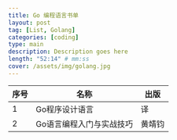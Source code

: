 ```yaml
---
title: Go 编程语言书单
layout: post
tag: [List, Golang]
categories: [coding]
type: main
description: Description goes here
length: "52:14" # mm:ss
cover: /assets/img/golang.jpg
---
```




| 序号 | 名称 | 出版 |
| ------ | ------ | ------ |
| 1 | Go程序设计语言 | 译 |
| 2 | Go语言编程入门与实战技巧 | 黄靖钧 |